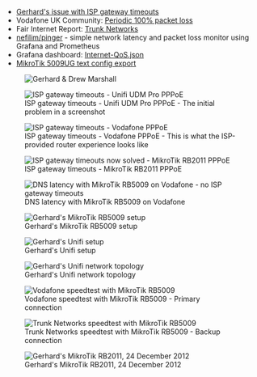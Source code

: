 - [Gerhard's issue with ISP gateway timeouts](https://tangible-halibut-598.notion.site/Gerhard-s-issue-with-ISP-gateway-timeouts-d426ae31a9504a68b954259249b81458)
- Vodafone UK Community: [Periodic 100% packet loss](https://forum.vodafone.co.uk/t5/Broadband-connection/Periodic-100-packet-loss/td-p/2695379)
- Fair Internet Report: [Trunk Networks](https://fairinternetreport.com/Trunk-Networks)
- [nefilim/pinger](https://github.com/nefilim/pinger) - simple network latency and packet loss monitor using Grafana and Prometheus
- Grafana dashboard: [Internet-QoS.json](https://cdn.changelog.com/shipit/35/Internet-QoS-1641798106989.json)
- [MikroTik 5009UG text config export](https://cdn.changelog.com/shipit/35/mikrotik-rb5009-config-export.txt)

<figure class="richtext-figure richtext-figure--full">
  <img src="https://cdn.changelog.com/shipit/shipit-35--drew-marshall.jpg" alt="Gerhard & Drew Marshall" loading="lazy">
</figure>

<figure class="richtext-figure richtext-figure--full">
  <img src="https://cdn.changelog.com/shipit/35/vodafone-udmpro-pppoe.png" alt="ISP gateway timeouts - Unifi UDM Pro PPPoE" loading="lazy">
  <figcaption><span>ISP gateway timeouts - Unifi UDM Pro PPPoE - The initial problem in a screenshot</span></figcaption> 
</figure>

<figure class="richtext-figure richtext-figure--full">
  <img src="https://cdn.changelog.com/shipit/35/vodafone-router-pppoe.png" alt="ISP gateway timeouts - Vodafone PPPoE" loading="lazy">
  <figcaption><span>ISP gateway timeouts - Vodafone PPPoE - This is what the ISP-provided router experience looks like</span></figcaption> 
</figure>

<figure class="richtext-figure richtext-figure--full">
  <img src="https://cdn.changelog.com/shipit/35/vodafone-rb2011-pppoe.png" alt="ISP gateway timeouts now solved - MikroTik RB2011 PPPoE" loading="lazy">
  <figcaption><span>ISP gateway timeouts - MikroTik RB2011 PPPoE</span></figcaption> 
</figure>

<figure class="richtext-figure richtext-figure--full">
  <img src="https://cdn.changelog.com/shipit/35/vodafone-rb5009-pppoe.png" alt="DNS latency with MikroTik RB5009 on Vodafone - no ISP gateway timeouts" loading="lazy">
  <figcaption><span>DNS latency with MikroTik RB5009 on Vodafone</span></figcaption> 
</figure>

<figure class="richtext-figure richtext-figure--full">
  <img src="https://cdn.changelog.com/shipit/35/MikroTik-RB5009UG-2021.11.19.jpg" alt="Gerhard's MikroTik RB5009 setup" loading="lazy">
  <figcaption><span>Gerhard's MikroTik RB5009 setup</span></figcaption> 
</figure>

<figure class="richtext-figure richtext-figure--full">
  <img src="https://cdn.changelog.com/shipit/35/Unifi-UDMPro-2021.09.04.jpg" alt="Gerhard's Unifi setup" loading="lazy">
  <figcaption><span>Gerhard's Unifi setup</span></figcaption> 
</figure>

<figure class="richtext-figure richtext-figure--full">
  <img src="https://cdn.changelog.com/shipit/35/unifi-network-topology-2021-10.png" alt="Gerhard's Unifi network topology" loading="lazy">
  <figcaption><span>Gerhard's Unifi network topology</span></figcaption> 
</figure>

<figure class="richtext-figure richtext-figure--full">
  <img src="https://cdn.changelog.com/shipit/35/vodafone-rb5009-speedtest.png" alt="Vodafone speedtest with MikroTik RB5009" loading="lazy">
  <figcaption><span>Vodafone speedtest with MikroTik RB5009 - Primary connection</span></figcaption> 
</figure>

<figure class="richtext-figure richtext-figure--full">
  <img src="https://cdn.changelog.com/shipit/35/trunk-rb5009-speedtest.png" alt="Trunk Networks speedtest with MikroTik RB5009" loading="lazy">
  <figcaption><span>Trunk Networks speedtest with MikroTik RB5009 - Backup connection</span></figcaption> 
</figure>

<figure class="richtext-figure richtext-figure--full">
  <img src="https://cdn.changelog.com/shipit/35/rb2011uas-2012-12-24.jpg" alt="Gerhard's MikroTik RB2011, 24 December 2012" loading="lazy">
  <figcaption><span>Gerhard's MikroTik RB2011, 24 December 2012</span></figcaption> 
</figure>
